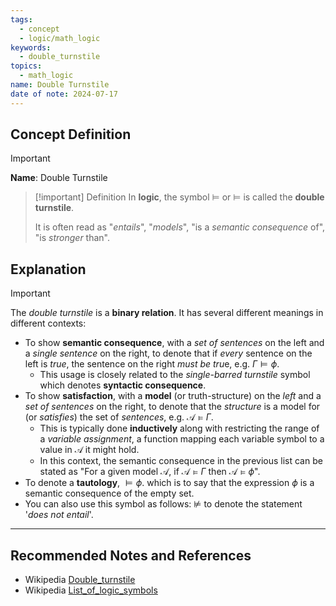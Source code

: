 ```yaml
---
tags:
  - concept
  - logic/math_logic
keywords:
  - double_turnstile
topics:
  - math_logic
name: Double Turnstile
date of note: 2024-07-17
---
```


## Concept Definition

>[!important]
>**Name**: Double Turnstile

>[!important] Definition
>In **logic**, the symbol $\vDash$ or $\models$ is called the **double turnstile**. 
>
>It is often read as "*entails*", "*models*", "is a *semantic consequence* of", "is *stronger* than".

## Explanation


>[!important]
>The *double turnstile* is a **binary relation**. It has several different meanings in different contexts:
>- To show **semantic consequence**, with a *set of sentences* on the left and a *single sentence* on the right, to denote that if *every* sentence on the left is *true*, the sentence on the right *must be tru*e, e.g. $\Gamma \vDash \phi$. 
>	- This usage is closely related to the *single-barred turnstile* symbol which denotes **syntactic consequence**.
> - To show **satisfaction**, with a **model** (or truth-structure) on the *left* and a *set of sentences* on the right, to denote that the *structure* is a model for (or *satisfies*) the set of *sentences*, e.g. $\mathcal{A} \vDash \Gamma$. 
> 	- This is typically done **inductively** along with restricting the range of a _variable assignment_, a function mapping each variable symbol to a value in $\mathcal{A}$ it might hold.
> 	- In this context, the semantic consequence in the previous list can be stated as "For a given model $\mathcal{A}$, if $\mathcal{A} \vDash \Gamma$ then $\mathcal{A} \vDash \phi$".
> - To denote a **tautology**, $\vDash \phi$. which is to say that the expression $\phi$ is a semantic consequence of the empty set.
> - You can also use this symbol as follows: $\nvDash$ to denote the statement '*does not entail*'.





-----------
##  Recommended Notes and References


- Wikipedia [Double_turnstile](https://en.wikipedia.org/wiki/Double_turnstile)
- Wikipedia [List_of_logic_symbols](https://en.wikipedia.org/wiki/List_of_logic_symbols)